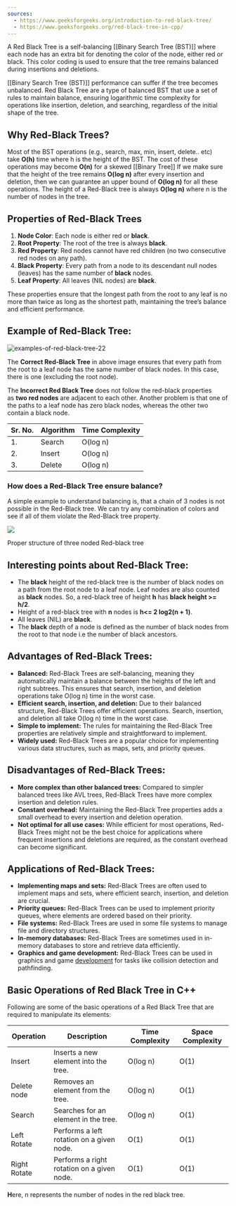 ```yaml
---
sources:
  - https://www.geeksforgeeks.org/introduction-to-red-black-tree/
  - https://www.geeksforgeeks.org/red-black-tree-in-cpp/
---
```

A Red Black Tree is a self-balancing [[Binary Search Tree (BST)]] where each node has an extra bit for denoting the color of the node, either red or black. This color coding is used to ensure that the tree remains balanced during insertions and deletions.

[[Binary Search Tree (BST)]] performance can suffer if the tree becomes unbalanced. Red Black Tree are a type of balanced BST that use a set of rules to maintain balance, ensuring logarithmic time complexity for operations like insertion, deletion, and searching, regardless of the initial shape of the tree.

## **Why Red-Black Trees?**

Most of the BST operations (e.g., search, max, min, insert, delete.. etc) take ****O(h)**** time where h is the height of the BST. The cost of these operations may become ****O(n)**** for a skewed [[Binary Tree]] If we make sure that the height of the tree remains ****O(log n)**** after every insertion and deletion, then we can guarantee an upper bound of ****O(log n)**** for all these operations. The height of a Red-Black tree is always ****O(log n)**** where n is the number of nodes in the tree. 

## Properties of Red-Black Trees

1. **Node Color**: Each node is either red or ****black****.
2. **Root Property**: The root of the tree is always ****black****.
3. **Red Property**: Red nodes cannot have red children (no two consecutive red nodes on any path).
4. **Black Property**: Every path from a node to its descendant null nodes (leaves) has the same number of ****black**** nodes.
5. **Leaf Property**: All leaves (NIL nodes) are ****black****.

These properties ensure that the longest path from the root to any leaf is no more than twice as long as the shortest path, maintaining the tree’s balance and efficient performance.
## Example of Red-Black Tree:

![examples-of-red-black-tree-22](https://media.geeksforgeeks.org/wp-content/uploads/20240520123138/examples-of-red-black-tree-22.webp)

The ****Correct Red-Black Tree**** in above image ensures that every path from the root to a leaf node has the same number of black nodes. In this case,​ there is one (excluding the root node).

The ****Incorrect Red Black Tree**** does not follow the red-black properties as ****two red nodes**** are adjacent to each other. Another problem is that one of the paths to a leaf node has zero black nodes, whereas the other two contain a black node.

|Sr. No.|Algorithm|Time Complexity|
|---|---|---|
|1.|Search|O(log n)|
|2.|Insert|O(log n)|
|3.|Delete|O(log n)|

### ****How does a Red-Black Tree ensure balance?****

A simple example to understand balancing is, that a chain of 3 nodes is not possible in the Red-Black tree. We can try any combination of colors and see if all of them violate the Red-Black tree property. 

![](https://media.geeksforgeeks.org/wp-content/uploads/20220602135051/3NodedRedBlacktree.jpg)

Proper structure of three noded Red-black tree

## ****Interesting points about Red-Black Tree:****

- The ****black**** height of the red-black tree is the number of black nodes on a path from the root node to a leaf node. Leaf nodes are also counted as ****black**** nodes. So, a red-black tree of height ****h**** has ****black height >= h/2****.
- Height of a red-black tree with ****n**** nodes is ****h<= 2 log********2********(n + 1)****.
- All leaves (NIL) are ****black****.
- The ****black**** depth of a node is defined as the number of black nodes from the root to that node i.e the number of black ancestors.

## Advantages of Red-Black Trees:

- ****Balanced:**** Red-Black Trees are self-balancing, meaning they automatically maintain a balance between the heights of the left and right subtrees. This ensures that search, insertion, and deletion operations take O(log n) time in the worst case.
- ****Efficient search, insertion, and deletion:**** Due to their balanced structure, Red-Black Trees offer efficient operations. Search, insertion, and deletion all take O(log n) time in the worst case.
- ****Simple to implement:**** The rules for maintaining the Red-Black Tree properties are relatively simple and straightforward to implement.
- ****Widely used:**** Red-Black Trees are a popular choice for implementing various data structures, such as maps, sets, and priority queues.

## Disadvantages of Red-Black Trees:

- ****More complex than other balanced trees:**** Compared to simpler balanced trees like AVL trees, Red-Black Trees have more complex insertion and deletion rules.
- ****Constant overhead:**** Maintaining the Red-Black Tree properties adds a small overhead to every insertion and deletion operation.
- ****Not optimal for all use cases:**** While efficient for most operations, Red-Black Trees might not be the best choice for applications where frequent insertions and deletions are required, as the constant overhead can become significant.

## Applications of Red-Black Trees:

- ****Implementing maps and sets:**** Red-Black Trees are often used to implement maps and sets, where efficient search, insertion, and deletion are crucial.
- ****Priority queues:**** Red-Black Trees can be used to implement priority queues, where elements are ordered based on their priority.
- ****File systems:**** Red-Black Trees are used in some file systems to manage file and directory structures.
- ****In-memory databases:**** Red-Black Trees are sometimes used in in-memory databases to store and retrieve data efficiently.
- ****Graphics and game development:**** Red-Black Trees can be used in graphics and game [development](https://www.geeksforgeeks.org/class-10-social-science-economics-chapter-1-development) for tasks like collision detection and pathfinding.

## Basic Operations of Red Black Tree in C++

Following are some of the basic operations of a Red Black Tree that are required to manipulate its elements:

|Operation|Description|Time Complexity|Space Complexity|
|---|---|---|---|
|Insert|Inserts a new element into the tree.|O(log n)|O(1)|
|Delete node|Removes an element from the tree.|O(log n)|O(1)|
|Search|Searches for an element in the tree.|O(log n)|O(1)|
|Left Rotate|Performs a left rotation on a given node.|O(1)|O(1)|
|Right Rotate|Performs a right rotation on a given node.|O(1)|O(1)|

****H****ere, n represents the number of nodes in the red black tree.
